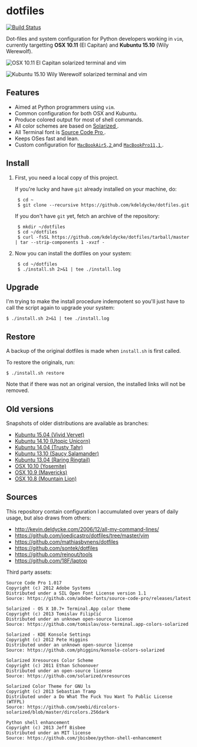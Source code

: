 dotfiles
========

[![Build Status](https://img.shields.io/travis/kdeldycke/maildir-deduplicate/develop.svg?style=flat)](https://travis-ci.org/kdeldycke/dotfiles)

Dot-files and system configuration for Python developers working in `vim`,
currently targetting **OSX 10.11** (El Capitan) and **Kubuntu 15.10** (Wily
Werewolf).

![OSX 10.11 El Capitan solarized terminal and vim
](https://raw.githubusercontent.com/kdeldycke/dotfiles/master/screenshots/osx-10.11.png)

![Kubuntu 15.10 Wily Werewolf solarized terminal and vim
](https://raw.githubusercontent.com/kdeldycke/dotfiles/master/screenshots/kubuntu-15.10.png)


Features
--------

* Aimed at Python programmers using `vim`.
* Common configuration for both OSX and Kubuntu.
* Produce colored output for most of shell commands.
* All color schemes are based on [Solarized
](http://ethanschoonover.com/solarized).
* All Terminal font is [Source Code Pro
](https://en.wikipedia.org/wiki/Source_Code_Pro).
* Keeps OSes fast and lean.
* Custom configuration for [`MacBookAir5,2`
](http://www.amazon.com/dp/B008GV6QV2/?tag=kevideld-20) and [`MacBookPro11,1`
](http://www.amazon.com/dp/B0096VBXQE/?tag=kevideld-20).


Install
-------

1. First, you need a local copy of this project.

   If you're lucky and have `git` already installed on your machine, do:

        $ cd ~
        $ git clone --recursive https://github.com/kdeldycke/dotfiles.git

   If you don't have `git` yet, fetch an archive of the repository:

        $ mkdir ~/dotfiles
        $ cd ~/dotfiles
        $ curl -fsSL https://github.com/kdeldycke/dotfiles/tarball/master | tar --strip-components 1 -xvzf -

2. Now you can install the dotfiles on your system:

        $ cd ~/dotfiles
        $ ./install.sh 2>&1 | tee ./install.log


Upgrade
-------

I'm trying to make the install procedure indempotent so you'll just have to
call the script again to upgrade your system:

    $ ./install.sh 2>&1 | tee ./install.log


Restore
-------

A backup of the original dotfiles is made when `install.sh` is first called.

To restore the originals, run:

    $ ./install.sh restore

Note that if there was not an original version, the installed links will not be
removed.


Old versions
------------

Snapshots of older distributions are available as branches:

  * [Kubuntu 15.04 (Vivid Vervet)](https://github.com/kdeldycke/dotfiles/tree/kubuntu-15.04)
  * [Kubuntu 14.10 (Utopic Unicorn)](https://github.com/kdeldycke/dotfiles/tree/kubuntu-14.10)
  * [Kubuntu 14.04 (Trusty Tahr)](https://github.com/kdeldycke/dotfiles/tree/kubuntu-14.04)
  * [Kubuntu 13.10 (Saucy Salamander)](https://github.com/kdeldycke/dotfiles/tree/kubuntu-13.10)
  * [Kubuntu 13.04 (Raring Ringtail)](https://github.com/kdeldycke/dotfiles/tree/kubuntu-13.04)
  * [OSX 10.10 (Yosemite)](https://github.com/kdeldycke/dotfiles/tree/osx-10.10)
  * [OSX 10.9 (Mavericks)](https://github.com/kdeldycke/dotfiles/tree/osx-10.9)
  * [OSX 10.8 (Mountain Lion)](https://github.com/kdeldycke/dotfiles/tree/osx-10.8)


Sources
-------

This repository contain configuration I accumulated over years of daily usage,
but also draws from others:

  * http://kevin.deldycke.com/2006/12/all-my-command-lines/
  * https://github.com/joedicastro/dotfiles/tree/master/vim
  * https://github.com/mathiasbynens/dotfiles
  * https://github.com/sontek/dotfiles
  * https://github.com/reinout/tools
  * https://github.com/18F/laptop

Third party assets:

    Source Code Pro 1.017
    Copyright (c) 2012 Adobe Systems
    Distributed under a SIL Open Font License version 1.1
    Source: https://github.com/adobe-fonts/source-code-pro/releases/latest

    Solarized - OS X 10.7+ Terminal.App color theme
    Copyright (c) 2013 Tomislav Filipčić
    Distributed under an unknown open-source license
    Source: https://github.com/tomislav/osx-terminal.app-colors-solarized

    Solarized - KDE Konsole Settings
    Copyright (c) 2012 Pete Higgins
    Distributed under an unknown open-source license
    Source: https://github.com/phiggins/konsole-colors-solarized

    Solarized Xresources Color Scheme
    Copyright (c) 2011 Ethan Schoonover
    Distributed under an open-source license
    Source: https://github.com/solarized/xresources

    Solarized Color Theme for GNU ls
    Copyright (c) 2013 Sebastian Tramp
    Distributed under a Do What The Fuck You Want To Public License (WTFPL)
    Source: https://github.com/seebi/dircolors-solarized/blob/master/dircolors.256dark

    Python shell enhancement
    Copyright (c) 2013 Jeff Bisbee
    Distributed under an MIT license
    Source: https://github.com/jbisbee/python-shell-enhancement
